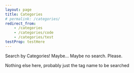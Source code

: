 ```yaml
---
layout: page
title: Categories
# permalink: /categories/
redirect_from:
    - /categories
    - /categories/code
    - /categories/test
testProp: testHere
---
```


Search by Categories! Maybe... Maybe no search. Please.

Nothing else here, probably just the tag name to be searched